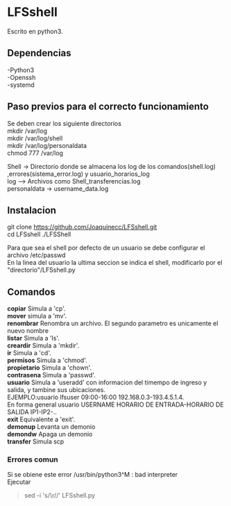 # LFSshell
Escrito en python3.
## Dependencias
-Python3<br/>
-Openssh<br/>
-systemd<br/>
## Paso previos para el correcto funcionamiento
Se deben crear los siguiente  directorios<br/>
mkdir /var/log<br/>
mkdir /var/log/shell<br/> 
mkdir /var/log/personaldata<br/>
chmod 777 /var/log<br/>

Shell -> Directorio donde se almacena los log de los comandos(shell.log) ,errores(sistema_error.log) y usuario_horarios_log<br/>
log --> Archivos como Shell_transferencias.log<br/>
personaldata -> username_data.log<br/>

## Instalacion

git clone https://github.com/Joaquinecc/LFSshell.git <br/>
cd LFSshell
./LFSShell

Para que sea el shell por defecto de un usuario se debe configurar el archivo /etc/passwd <br/>
En la linea del usuario la ultima seccion se indica el shell, modificarlo por el  "directorio"/LFSshell.py<br/>

## Comandos
**copiar**       Simula a 'cp'.<br/>
**mover**       simula a 'mv'. <br/>
**renombrar**       Renombra un archivo. El segundo parametro es unicamente el nuevo nombre<br/>
**listar**       Simula a 'ls'. <br/>
**creardir**       Simula a 'mkdir'.<br/>
**ir**       Simula a 'cd'. <br/>
**permisos**       Simula a 'chmod'. <br/>
**propietario**       Simula a 'chown'. <br/>
**contrasena**       Simula a 'passwd'. <br/>
**usuario**       Simula a 'useradd' con informacion del timempo de ingreso y salida, y tambine sus ubicaciones. <br/>
EJEMPLO:usuario lfsuser 09:00-16:00 192.168.0.3-193.4.5.1.4.<br/>
En forma general usuario USERNAME HORARIO DE ENTRADA-HORARIO DE SALIDA IP1-IP2-.. <br/>
**exit**       Equivalente a 'exit'. <br/>
**demonup**    Levanta un demonio<br/>
**demondw**      Apaga un demonio<br/>
**transfer**       Simula scp<br/>

### Errores comun
Si se obiene este error /usr/bin/python3^M : bad interpreter <br/>
Ejecutar
> sed -i 's/\r//' LFSshell.py




